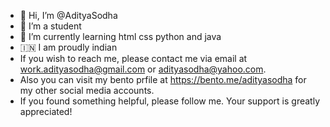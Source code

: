 - 👋 Hi, I’m @AdityaSodha
- 👀 I’m a student
- 🌱 I’m currently learning html css python and java
- 🇮🇳 I am proudly indian
- If you wish to reach me, please contact me via email at work.adityasodha@gmail.com or adityasodha@yahoo.com.
- Also you can visit my bento prfile at https://bento.me/adityasodha for my other social media accounts.
- If you found something helpful, please follow me. Your support is greatly appreciated!
<!---
AdityaSodha/AdityaSodha is a ✨ special ✨ repository because its `README.md` (this file) appears on your GitHub profile.
You can click the Preview link to take a look at your changes.
--->
